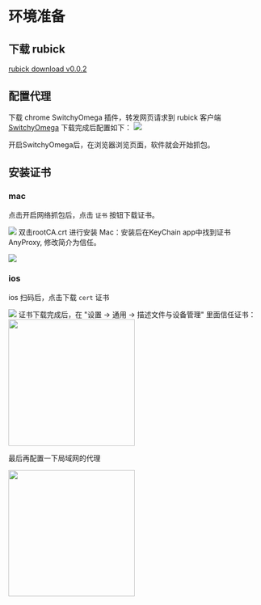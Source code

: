 # 环境准备
## 下载 rubick
[rubick download v0.0.2](https://gitlab.91jkys.com/web/rubick/blob/feat-devtools/build/rubick-0.0.2.pkg)

## 配置代理
下载 chrome SwitchyOmega 插件，转发网页请求到 rubick 客户端 [SwitchyOmega](https://chrome.google.com/webstore/detail/proxy-switchyomega/padekgcemlokbadohgkifijomclgjgif)
下载完成后配置如下：
![](http://static.91jkys.com/activity/img/9847fa0cc1d2433a94ec9577451830aa.png)

开启SwitchyOmega后，在浏览器浏览页面，软件就会开始抓包。

## 安装证书

### mac
点击开启网络抓包后，点击 `证书` 按钮下载证书。

![](http://static.91jkys.com/activity/img/ebab0382ef3d40439443714ada01283f.png)
双击rootCA.crt 进行安装
Mac：安装后在KeyChain app中找到证书AnyProxy, 修改简介为信任。

![](http://static.91jkys.com/activity/img/4ebce555b1634efeac065648ae54783b.png)

### ios
ios 扫码后，点击下载 `cert` 证书

![](http://static.91jkys.com/activity/img/7cfb3959d051479f9e11f1ac7b98ddb1.png)
证书下载完成后，在 "设置 -> 通用 -> 描述文件与设备管理" 里面信任证书：
<img src='https://zos.alipayobjects.com/rmsportal/BrugmMelGVysLDOIBblj.png' width='250' />

最后再配置一下局域网的代理

<img src='http://static.91jkys.com/activity/img/3a3c5fcc19804b4e8dbd3096fa62ff5b.jpg' width='250' />


